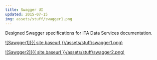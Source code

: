 ```yaml
---
title: Swagger UI 
updated: 2015-07-15 
img: assets/stuff/swagger1.png
---
```


Designed Swagger specifications for ITA Data Services documentation.  

[![Sawgger1]({{ site.baseurl }}/assets/stuff/swagger1.png)](http://developer.trade.gov/api/trade-apis.json)

[![Sawgger2]({{ site.baseurl }}/assets/stuff/swagger2.png)](http://developer.trade.gov/api/trade-apis.json)


